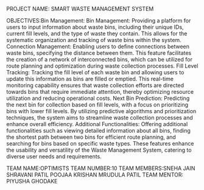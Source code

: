 PROJECT NAME: SMART WASTE MANAGEMENT SYSTEM


OBJECTIVES:Bin Management: Bin Management: Providing a platform for users to input information about waste bins, including their unique IDs, current fill levels, and the type of waste they contain. This allows for the systematic organization and tracking of waste bins within the system.
Connection Management: Enabling users to define connections between waste bins, specifying the distance between them. This feature facilitates the creation of a network of interconnected bins, which can be utilized for route planning and optimization during waste collection processes.
Fill Level Tracking: Tracking the fill level of each waste bin and allowing users to update this information as bins are filled or emptied. This real-time monitoring capability ensures that waste collection efforts are directed towards bins that require immediate attention, thereby optimizing resource utilization and reducing operational costs.
Next Bin Prediction: Predicting the next bin for collection based on fill levels, with a focus on prioritizing bins with lower fill levels. By utilizing predictive algorithms and prioritization techniques, the system aims to streamline waste collection processes and enhance overall efficiency.
Additional Functionalities: Offering additional functionalities such as viewing detailed information about all bins, finding the shortest path between two bins for efficient route planning, and searching for bins based on specific waste types. These features enhance the usability and versatility of the Waste Management System, catering to diverse user needs and requirements.

TEAM NAME:OPTIMISTS
TEAM NUMBER:10
TEAM MEMBERS:SNEHA JAIN
             SHRAVANI PATIL
             POOJAA KRISHAN
             MRUDULA PATIL
TEAM MENTOR: PIYUSHA GHODAKE
